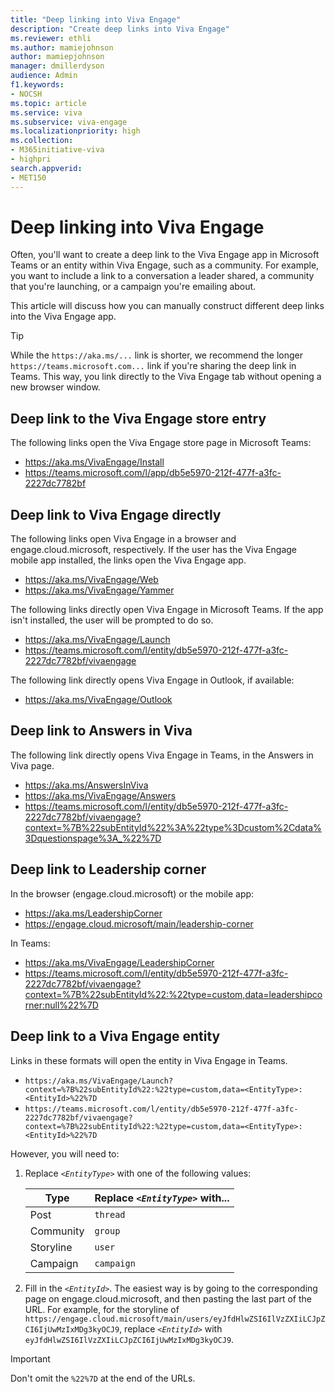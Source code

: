 ```yaml
---
title: "Deep linking into Viva Engage"
description: "Create deep links into Viva Engage"
ms.reviewer: ethli
ms.author: mamiejohnson
author: mamiepjohnson
manager: dmillerdyson
audience: Admin
f1.keywords:
- NOCSH
ms.topic: article
ms.service: viva
ms.subservice: viva-engage
ms.localizationpriority: high
ms.collection:  
- M365initiative-viva
- highpri
search.appverid:
- MET150
---
```

# Deep linking into Viva Engage

Often, you'll want to create a deep link to the Viva Engage app in Microsoft Teams or an entity within Viva Engage, such as a community. For example, you want to include a link to a conversation a leader shared, a community that you're launching, or a campaign you're emailing about.

This article will discuss how you can manually construct different deep links into the Viva Engage app.

> [!TIP]
> While the `https://aka.ms/...` link is shorter, we recommend the longer `https://teams.microsoft.com...` link if you're sharing the deep link in Teams. This way, you link directly to the Viva Engage tab without opening a new browser window.

## Deep link to the Viva Engage store entry

The following links open the Viva Engage store page in Microsoft Teams:
- https://aka.ms/VivaEngage/Install
- https://teams.microsoft.com/l/app/db5e5970-212f-477f-a3fc-2227dc7782bf

## Deep link to Viva Engage directly

The following links open Viva Engage in a browser and engage.cloud.microsoft, respectively. If the user has the Viva Engage mobile app installed, the links open the Viva Engage app.
- https://aka.ms/VivaEngage/Web
- https://aka.ms/VivaEngage/Yammer

The following links directly open Viva Engage in Microsoft Teams. If the app isn't installed, the user will be prompted to do so.
- https://aka.ms/VivaEngage/Launch
- https://teams.microsoft.com/l/entity/db5e5970-212f-477f-a3fc-2227dc7782bf/vivaengage

The following link directly opens Viva Engage in Outlook, if available:
- https://aka.ms/VivaEngage/Outlook

## Deep link to Answers in Viva

The following link directly opens Viva Engage in Teams, in the Answers in Viva page.
- https://aka.ms/AnswersInViva
- https://aka.ms/VivaEngage/Answers
- https://teams.microsoft.com/l/entity/db5e5970-212f-477f-a3fc-2227dc7782bf/vivaengage?context=%7B%22subEntityId%22%3A%22type%3Dcustom%2Cdata%3Dquestionspage%3A_%22%7D


## Deep link to Leadership corner

In the browser (engage.cloud.microsoft) or the mobile app: 
- https://aka.ms/LeadershipCorner
- https://engage.cloud.microsoft/main/leadership-corner

In Teams:
- https://aka.ms/VivaEngage/LeadershipCorner
- https://teams.microsoft.com/l/entity/db5e5970-212f-477f-a3fc-2227dc7782bf/vivaengage?context=%7B%22subEntityId%22:%22type=custom,data=leadershipcorner:null%22%7D 

## Deep link to a Viva Engage entity

Links in these formats will open the entity in Viva Engage in Teams. 

- `https://aka.ms/VivaEngage/Launch?context=%7B%22subEntityId%22:%22type=custom,data=<EntityType>:<EntityId>%22%7D`
- `https://teams.microsoft.com/l/entity/db5e5970-212f-477f-a3fc-2227dc7782bf/vivaengage?context=%7B%22subEntityId%22:%22type=custom,data=<EntityType>:<EntityId>%22%7D`

However, you will need to:
1. Replace _`<EntityType>`_ with one of the following values: 
   
   | Type      | Replace _`<EntityType>`_ with... |
   | --------- | ------------- |
   | Post      | `thread`  |
   | Community | `group`  |
   | Storyline | `user`  |
   | Campaign  | `campaign`  |

2. Fill in the  _`<EntityId>`_. The easiest way is by going to the corresponding page on engage.cloud.microsoft, and then pasting the last part of the URL. For example, for the storyline of `https://engage.cloud.microsoft/main/users/eyJfdHlwZSI6IlVzZXIiLCJpZCI6IjUwMzIxMDg3kyOCJ9`, replace _`<EntityId>`_  with `eyJfdHlwZSI6IlVzZXIiLCJpZCI6IjUwMzIxMDg3kyOCJ9`.

> [!IMPORTANT] 
> Don't omit the `%22%7D` at the end of the URLs.

